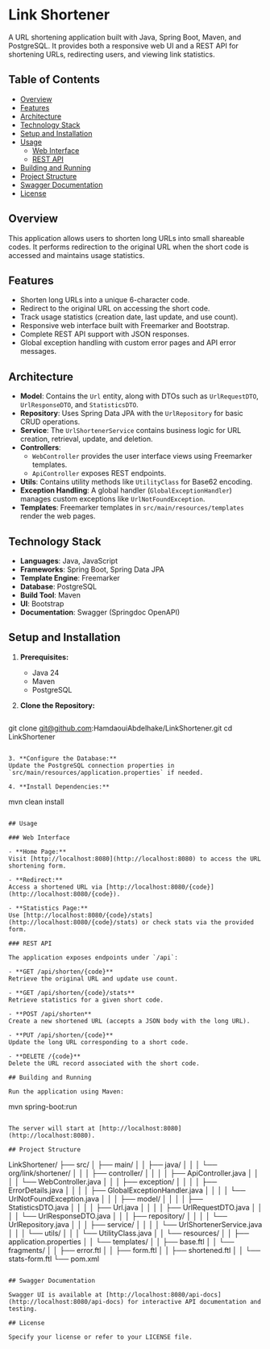 # Link Shortener

A URL shortening application built with Java, Spring Boot, Maven, and PostgreSQL. It provides both a responsive web UI and a REST API for shortening URLs, redirecting users, and viewing link statistics.

## Table of Contents

- [Overview](#overview)
- [Features](#features)
- [Architecture](#architecture)
- [Technology Stack](#technology-stack)
- [Setup and Installation](#setup-and-installation)
- [Usage](#usage)
  - [Web Interface](#web-interface)
  - [REST API](#rest-api)
- [Building and Running](#building-and-running)
- [Project Structure](#project-structure)
- [Swagger Documentation](#swagger-documentation)
- [License](#license)

## Overview

This application allows users to shorten long URLs into small shareable codes. It performs redirection to the original URL when the short code is accessed and maintains usage statistics.

## Features

- Shorten long URLs into a unique 6-character code.
- Redirect to the original URL on accessing the short code.
- Track usage statistics (creation date, last update, and use count).
- Responsive web interface built with Freemarker and Bootstrap.
- Complete REST API support with JSON responses.
- Global exception handling with custom error pages and API error messages.

## Architecture

- **Model**: Contains the `Url` entity, along with DTOs such as `UrlRequestDTO`, `UrlResponseDTO`, and `StatisticsDTO`.
- **Repository**: Uses Spring Data JPA with the `UrlRepository` for basic CRUD operations.
- **Service**: The `UrlShortenerService` contains business logic for URL creation, retrieval, update, and deletion.
- **Controllers**:
  - `WebController` provides the user interface views using Freemarker templates.
  - `ApiController` exposes REST endpoints.
- **Utils**: Contains utility methods like `UtilityClass` for Base62 encoding.
- **Exception Handling**: A global handler (`GlobalExceptionHandler`) manages custom exceptions like `UrlNotFoundException`.
- **Templates**: Freemarker templates in `src/main/resources/templates` render the web pages.

## Technology Stack

- **Languages**: Java, JavaScript
- **Frameworks**: Spring Boot, Spring Data JPA
- **Template Engine**: Freemarker
- **Database**: PostgreSQL
- **Build Tool**: Maven
- **UI**: Bootstrap
- **Documentation**: Swagger (Springdoc OpenAPI)

## Setup and Installation

1. **Prerequisites:**
   - Java 24
   - Maven
   - PostgreSQL

2. **Clone the Repository:**
   ```
git clone git@github.com:HamdaouiAbdelhake/LinkShortener.git
cd LinkShortener
   ```

3. **Configure the Database:**
   Update the PostgreSQL connection properties in `src/main/resources/application.properties` if needed.

4. **Install Dependencies:**
   ```
mvn clean install
   ```

## Usage

### Web Interface

- **Home Page:**  
  Visit [http://localhost:8080](http://localhost:8080) to access the URL shortening form.
  
- **Redirect:**  
  Access a shortened URL via [http://localhost:8080/{code}](http://localhost:8080/{code}).

- **Statistics Page:**  
  Use [http://localhost:8080/{code}/stats](http://localhost:8080/{code}/stats) or check stats via the provided form.

### REST API

The application exposes endpoints under `/api`:

- **GET /api/shorten/{code}**  
  Retrieve the original URL and update use count.

- **GET /api/shorten/{code}/stats**  
  Retrieve statistics for a given short code.

- **POST /api/shorten**  
  Create a new shortened URL (accepts a JSON body with the long URL).

- **PUT /api/shorten/{code}**  
  Update the long URL corresponding to a short code.

- **DELETE /{code}**  
  Delete the URL record associated with the short code.

## Building and Running

Run the application using Maven:
```
mvn spring-boot:run
```

The server will start at [http://localhost:8080](http://localhost:8080).

## Project Structure

```
LinkShortener/
├── src/
│   ├── main/
│   │   ├── java/
│   │   │   └── org/link/shortener/
│   │   │       ├── controller/
│   │   │       │   ├── ApiController.java
│   │   │       │   └── WebController.java
│   │   │       ├── exception/
│   │   │       │   ├── ErrorDetails.java
│   │   │       │   ├── GlobalExceptionHandler.java
│   │   │       │   └── UrlNotFoundException.java
│   │   │       ├── model/
│   │   │       │   ├── StatisticsDTO.java
│   │   │       │   ├── Url.java
│   │   │       │   ├── UrlRequestDTO.java
│   │   │       │   └── UrlResponseDTO.java
│   │   │       ├── repository/
│   │   │       │   └── UrlRepository.java
│   │   │       ├── service/
│   │   │       │   └── UrlShortenerService.java
│   │   │       └── utils/
│   │   │           └── UtilityClass.java
│   │   └── resources/
│   │       ├── application.properties
│   │       └── templates/
│   │           ├── base.ftl
│   │           └── fragments/
│   │               ├── error.ftl
│   │               ├── form.ftl
│   │               ├── shortened.ftl
│   │               └── stats-form.ftl
└── pom.xml
```

## Swagger Documentation

Swagger UI is available at [http://localhost:8080/api-docs](http://localhost:8080/api-docs) for interactive API documentation and testing.

## License

Specify your license or refer to your LICENSE file.
```